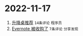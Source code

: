 # 2022-11-17

1. [升降桌推荐](https://www.v2ex.com/t/895826) `14条评论` `程序员`
1. [Evernote 被收购了](https://www.v2ex.com/t/895825) `7条评论` `分享发现`

